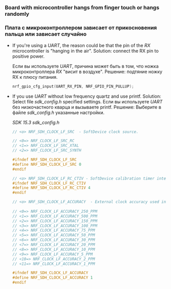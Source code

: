 
## 
### Board with microcontroller hangs from finger touch or hangs randomly 
### Плата с микроконтроллером зависает от прикосновения пальца или зависает случайно


* If you're using a *UART*, the reason could be that the pin of the *RX* microcontroller is "hanging in the air".
  Solution: connect the RX pin to positive power.
  
  Если вы используете *UART*, причина может быть в том, что ножка микроконтроллера *RX* "висит в воздухе".
  Решение: подтяние ножку RX к плюсу питания.
  
  ```C++
  nrf_gpio_cfg_input(UART_RX_PIN, NRF_GPIO_PIN_PULLUP);
  ```
  
* If you use *UART* without low frequency quartz and use printf.
  Solution: Select file *sdk_config.h* specified settings.
  Если вы используете *UART* без низкочастного кварца и вызываете printf.
  Решение: Выберите в файле *sdk_config.h* указанные настройки.
  
  *SDK 15.3 sdk_config.h*
  ```C++
  // <o> NRF_SDH_CLOCK_LF_SRC  - SoftDevice clock source.

  // <0=> NRF_CLOCK_LF_SRC_RC 
  // <1=> NRF_CLOCK_LF_SRC_XTAL 
  // <2=> NRF_CLOCK_LF_SRC_SYNTH 

  #ifndef NRF_SDH_CLOCK_LF_SRC
  #define NRF_SDH_CLOCK_LF_SRC 0
  #endif

  // <o> NRF_SDH_CLOCK_LF_RC_CTIV - SoftDevice calibration timer interval. 
  #ifndef NRF_SDH_CLOCK_LF_RC_CTIV
  #define NRF_SDH_CLOCK_LF_RC_CTIV 4
  #endif
  
  // <o> NRF_SDH_CLOCK_LF_ACCURACY  - External clock accuracy used in the LL to compute timing.
 
  // <0=> NRF_CLOCK_LF_ACCURACY_250_PPM 
  // <1=> NRF_CLOCK_LF_ACCURACY_500_PPM 
  // <2=> NRF_CLOCK_LF_ACCURACY_150_PPM 
  // <3=> NRF_CLOCK_LF_ACCURACY_100_PPM 
  // <4=> NRF_CLOCK_LF_ACCURACY_75_PPM 
  // <5=> NRF_CLOCK_LF_ACCURACY_50_PPM 
  // <6=> NRF_CLOCK_LF_ACCURACY_30_PPM 
  // <7=> NRF_CLOCK_LF_ACCURACY_20_PPM 
  // <8=> NRF_CLOCK_LF_ACCURACY_10_PPM 
  // <9=> NRF_CLOCK_LF_ACCURACY_5_PPM 
  // <10=> NRF_CLOCK_LF_ACCURACY_2_PPM 
  // <11=> NRF_CLOCK_LF_ACCURACY_1_PPM 

  #ifndef NRF_SDH_CLOCK_LF_ACCURACY
  #define NRF_SDH_CLOCK_LF_ACCURACY 1
  #endif
  ```
  
  ```C++
  
  ```
